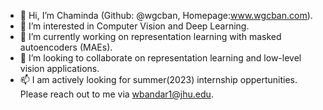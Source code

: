 - 👋 Hi, I’m Chaminda (Github: @wgcban, Homepage:www.wgcban.com).
- 👀 I’m interested in Computer Vision and Deep Learning.
- 🌱 I’m currently working on representation learning with masked autoencoders (MAEs).
- 💞️ I’m looking to collaborate on representation learning and low-level vision applications.
- 📫 I am actively looking for summer(2023) internship oppertunities. Please reach out to me via wbandar1@jhu.edu.

<!---
wgcban/wgcban is a ✨ special ✨ repository because its `README.md` (this file) appears on your GitHub profile.
You can click the Preview link to take a look at your changes.
--->
